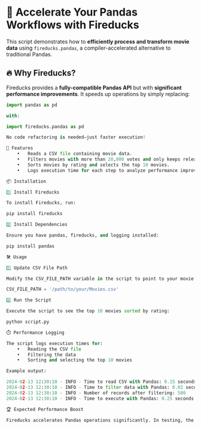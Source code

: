 # 🚀 Accelerate Your Pandas Workflows with Fireducks

This script demonstrates how to **efficiently process and transform movie data** using `fireducks.pandas`, a compiler-accelerated alternative to traditional Pandas.

## 🔥 Why Fireducks?
Fireducks provides a **fully-compatible Pandas API** but with **significant performance improvements**. It speeds up operations by simply replacing:
```python
import pandas as pd

with:

import fireducks.pandas as pd

No code refactoring is needed—just faster execution!

📌 Features
	•	Reads a CSV file containing movie data.
	•	Filters movies with more than 20,000 votes and only keeps released movies.
	•	Sorts movies by rating and selects the top 10 movies.
	•	Logs execution time for each step to analyze performance improvements.

📦 Installation

1️⃣ Install Fireducks

To install Fireducks, run:

pip install fireducks

2️⃣ Install Dependencies

Ensure you have pandas, fireducks, and logging installed:

pip install pandas

🛠️ Usage

1️⃣ Update CSV File Path

Modify the CSV_FILE_PATH variable in the script to point to your movie dataset:

CSV_FILE_PATH = '/path/to/your/Movies.csv'

2️⃣ Run the Script

Execute the script to see the top 10 movies sorted by rating:

python script.py

⏱️ Performance Logging

The script logs execution times for:
	•	Reading the CSV file
	•	Filtering the data
	•	Sorting and selecting the top 10 movies

Example output:

2024-02-13 12:30:10 - INFO - Time to read CSV with Pandas: 0.15 seconds
2024-02-13 12:30:10 - INFO - Time to filter data with Pandas: 0.02 seconds
2024-02-13 12:30:10 - INFO - Number of records after filtering: 500
2024-02-13 12:30:10 - INFO - Time to execute with Pandas: 0.25 seconds

🏆 Expected Performance Boost

Fireducks accelerates Pandas operations significantly. In testing, the script’s runtime dropped from 7 seconds to 0.2 seconds—a 35x speed boost!
